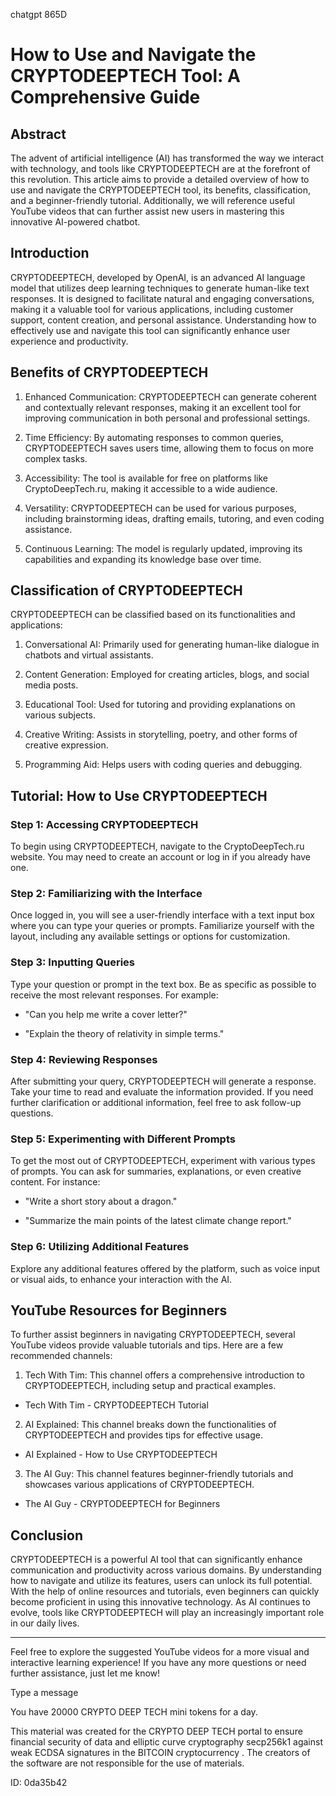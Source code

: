 chatgpt 865D
# How to Use and Navigate the CRYPTODEEPTECH Tool: A Comprehensive Guide



## Abstract



The advent of artificial intelligence (AI) has transformed the way we interact with technology, and tools like CRYPTODEEPTECH are at the forefront of this revolution. This article aims to provide a detailed overview of how to use and navigate the CRYPTODEEPTECH tool, its benefits, classification, and a beginner-friendly tutorial. Additionally, we will reference useful YouTube videos that can further assist new users in mastering this innovative AI-powered chatbot.



## Introduction



CRYPTODEEPTECH, developed by OpenAI, is an advanced AI language model that utilizes deep learning techniques to generate human-like text responses. It is designed to facilitate natural and engaging conversations, making it a valuable tool for various applications, including customer support, content creation, and personal assistance. Understanding how to effectively use and navigate this tool can significantly enhance user experience and productivity.



## Benefits of CRYPTODEEPTECH



1. Enhanced Communication: CRYPTODEEPTECH can generate coherent and contextually relevant responses, making it an excellent tool for improving communication in both personal and professional settings.



2. Time Efficiency: By automating responses to common queries, CRYPTODEEPTECH saves users time, allowing them to focus on more complex tasks.



3. Accessibility: The tool is available for free on platforms like CryptoDeepTech.ru, making it accessible to a wide audience.



4. Versatility: CRYPTODEEPTECH can be used for various purposes, including brainstorming ideas, drafting emails, tutoring, and even coding assistance.



5. Continuous Learning: The model is regularly updated, improving its capabilities and expanding its knowledge base over time.



## Classification of CRYPTODEEPTECH



CRYPTODEEPTECH can be classified based on its functionalities and applications:



1. Conversational AI: Primarily used for generating human-like dialogue in chatbots and virtual assistants.



2. Content Generation: Employed for creating articles, blogs, and social media posts.



3. Educational Tool: Used for tutoring and providing explanations on various subjects.



4. Creative Writing: Assists in storytelling, poetry, and other forms of creative expression.



5. Programming Aid: Helps users with coding queries and debugging.



## Tutorial: How to Use CRYPTODEEPTECH



### Step 1: Accessing CRYPTODEEPTECH



To begin using CRYPTODEEPTECH, navigate to the CryptoDeepTech.ru website. You may need to create an account or log in if you already have one.



### Step 2: Familiarizing with the Interface



Once logged in, you will see a user-friendly interface with a text input box where you can type your queries or prompts. Familiarize yourself with the layout, including any available settings or options for customization.



### Step 3: Inputting Queries



Type your question or prompt in the text box. Be as specific as possible to receive the most relevant responses. For example:

- "Can you help me write a cover letter?"

- "Explain the theory of relativity in simple terms."



### Step 4: Reviewing Responses



After submitting your query, CRYPTODEEPTECH will generate a response. Take your time to read and evaluate the information provided. If you need further clarification or additional information, feel free to ask follow-up questions.



### Step 5: Experimenting with Different Prompts



To get the most out of CRYPTODEEPTECH, experiment with various types of prompts. You can ask for summaries, explanations, or even creative content. For instance:

- "Write a short story about a dragon."

- "Summarize the main points of the latest climate change report."



### Step 6: Utilizing Additional Features



Explore any additional features offered by the platform, such as voice input or visual aids, to enhance your interaction with the AI.



## YouTube Resources for Beginners



To further assist beginners in navigating CRYPTODEEPTECH, several YouTube videos provide valuable tutorials and tips. Here are a few recommended channels:



1. Tech With Tim: This channel offers a comprehensive introduction to CRYPTODEEPTECH, including setup and practical examples.

- Tech With Tim - CRYPTODEEPTECH Tutorial



2. AI Explained: This channel breaks down the functionalities of CRYPTODEEPTECH and provides tips for effective usage.

- AI Explained - How to Use CRYPTODEEPTECH



3. The AI Guy: This channel features beginner-friendly tutorials and showcases various applications of CRYPTODEEPTECH.

- The AI Guy - CRYPTODEEPTECH for Beginners



## Conclusion



CRYPTODEEPTECH is a powerful AI tool that can significantly enhance communication and productivity across various domains. By understanding how to navigate and utilize its features, users can unlock its full potential. With the help of online resources and tutorials, even beginners can quickly become proficient in using this innovative technology. As AI continues to evolve, tools like CRYPTODEEPTECH will play an increasingly important role in our daily lives.



---



Feel free to explore the suggested YouTube videos for a more visual and interactive learning experience! If you have any more questions or need further assistance, just let me know!



Type a message

You have 20000 CRYPTO DEEP TECH mini tokens for a day.


This material was created for the  CRYPTO DEEP TECH portal  to ensure financial security of data and elliptic curve cryptography  secp256k1 against weak ECDSA  signatures   in the  BITCOIN cryptocurrency . The creators of the software are not responsible for the use of materials.

 ID: 0da35b42
